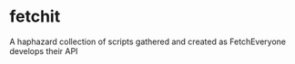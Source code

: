 fetchit
=======

A haphazard collection of scripts gathered and created as FetchEveryone develops their API
